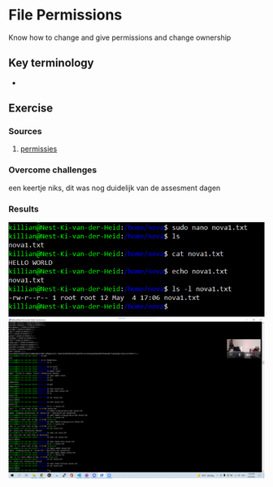 # File Permissions
Know how to change and give permissions and change ownership

## Key terminology
 - 
 


## Exercise
### Sources
1. [permissies](https://phoenixnap.com/kb/linux-file-permissions)



### Overcome challenges
een keertje niks, dit was nog duidelijk van de assesment dagen


### Results
![SS](../../00_includes/LNX-05/fileperms.png)
![SS](../../00_includes/LNX-05/changeowner.png)